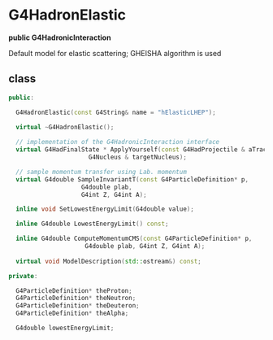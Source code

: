 <!-- G4HadronElastic.md --- 
;; 
;; Description: 
;; Author: Hongyi Wu(吴鸿毅)
;; Email: wuhongyi@qq.com 
;; Created: 五 8月 10 06:55:19 2018 (+0800)
;; Last-Updated: 五 8月 10 06:56:03 2018 (+0800)
;;           By: Hongyi Wu(吴鸿毅)
;;     Update #: 1
;; URL: http://wuhongyi.cn -->

# G4HadronElastic

**public G4HadronicInteraction**

Default model for elastic scattering; GHEISHA algorithm is used 

## class

```cpp
public:

  G4HadronElastic(const G4String& name = "hElasticLHEP");

  virtual ~G4HadronElastic();
 
  // implementation of the G4HadronicInteraction interface
  virtual G4HadFinalState * ApplyYourself(const G4HadProjectile & aTrack, 
					  G4Nucleus & targetNucleus);

  // sample momentum transfer using Lab. momentum
  virtual G4double SampleInvariantT(const G4ParticleDefinition* p, 
				    G4double plab,
				    G4int Z, G4int A);

  inline void SetLowestEnergyLimit(G4double value);

  inline G4double LowestEnergyLimit() const;

  inline G4double ComputeMomentumCMS(const G4ParticleDefinition* p, 
				     G4double plab, G4int Z, G4int A);
  
  virtual void ModelDescription(std::ostream&) const;

private:

  G4ParticleDefinition* theProton;
  G4ParticleDefinition* theNeutron;
  G4ParticleDefinition* theDeuteron;
  G4ParticleDefinition* theAlpha;

  G4double lowestEnergyLimit;  
```

<!-- G4HadronElastic.md ends here -->

